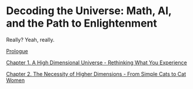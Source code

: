 # Decoding the Universe: Math, AI, and the Path to Enlightenment

Really? Yeah, really.

[Prologue](000-prologue%2FREADME.md)

[Chapter 1. A High Dimensional Universe - Rethinking What You Experience](001-a-high-dimensional-universe-rethinking-what-you-experience%2FREADME.md)

[Chapter 2. The Necessity of Higher Dimensions - From Simple Cats to Cat Women](002-the-necessity-of-higher-dimensions%2FREADME.md)